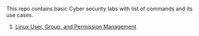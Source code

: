 This repo contains basic Cyber security labs with list of commands and its use cases.

1. [Linux User, Group, and Permission Management](https://github.com/rohitadittya/CYBER_SECURITY/blob/main/The%20Linux%20Command%20Line%20and%20Security%20Basics.md)